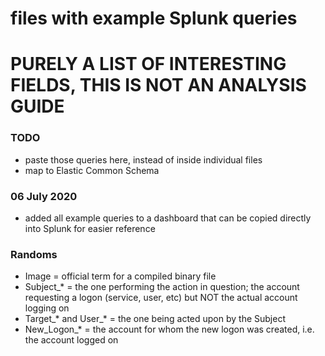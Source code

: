 # files with example Splunk queries
# PURELY A LIST OF INTERESTING FIELDS, THIS IS NOT AN ANALYSIS GUIDE

### TODO
- paste those queries here, instead of inside individual files
- map to Elastic Common Schema

### 06 July 2020
- added all example queries to a dashboard that can be copied directly into Splunk for easier reference

### Randoms
- Image = official term for a compiled binary file
- Subject_* = the one performing the action in question; the account requesting a logon (service, user, etc) but NOT the actual account logging on
- Target_* and User_* = the one being acted upon by the Subject
- New_Logon_* = the account for whom the new logon was created, i.e. the account logged on
